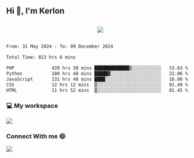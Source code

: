 ## Hi 👋, I'm Kerlon

<p align="center" style="margin: 30px;">
 
 <img src="https://skillicons.dev/icons?i=html,css,bootstrap,js,nodejs,jquery,python,flask,php,mysql,lua,sqlite,firebase">


</p>
<!--START_SECTION:waka-->

```txt
From: 31 May 2024 - To: 09 December 2024

Total Time: 813 hrs 6 mins

PHP              439 hrs 38 mins █████████████▒░░░░░░░░░░░   53.63 %
Python           180 hrs 48 mins █████▓░░░░░░░░░░░░░░░░░░░   22.06 %
JavaScript       131 hrs 48 mins ████░░░░░░░░░░░░░░░░░░░░░   16.08 %
CSS              12 hrs 12 mins  ▒░░░░░░░░░░░░░░░░░░░░░░░░   01.49 %
HTML             11 hrs 52 mins  ▒░░░░░░░░░░░░░░░░░░░░░░░░   01.45 %
```

<!--END_SECTION:waka-->


<p align="center">
 <h3>💻 My workspace</h3>
    <img src="https://skillicons.dev/icons?i=mint" />
</p>

<p align="center">
 <h3>Connect With me 😄</h3> 
    <a href="https://www.linkedin.com/in/kerlon-fernandes"><img src="https://skillicons.dev/icons?i=linkedin" />
  </a>
</p>



